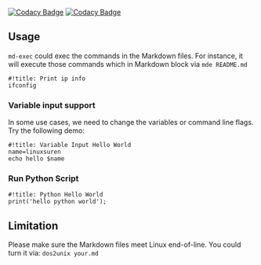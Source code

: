 [![Codacy Badge](https://app.codacy.com/project/badge/Grade/5022a74d146f487581821fd1c3435437)](https://www.codacy.com/gh/LinuxSuRen/md-exec/dashboard?utm_source=github.com&amp;utm_medium=referral&amp;utm_content=LinuxSuRen/md-exec&amp;utm_campaign=Badge_Grade)
[![Codacy Badge](https://app.codacy.com/project/badge/Coverage/5022a74d146f487581821fd1c3435437)](https://www.codacy.com/gh/LinuxSuRen/md-exec/dashboard?utm_source=github.com&utm_medium=referral&utm_content=LinuxSuRen/md-exec&utm_campaign=Badge_Coverage)

## Usage
`md-exec` could exec the commands in the Markdown files.
For instance, it will execute those commands which in Markdown block via `mde README.md`

```shell
#!title: Print ip info
ifconfig
```

### Variable input support
In some use cases, we need to change the variables or command line flags. Try the following demo:

```shell
#!title: Variable Input Hello World
name=linuxsuren
echo hello $name
```

### Run Python Script
```python3
#!title: Python Hello World
print('hello python world');
```

## Limitation
Please make sure the Markdown files meet Linux end-of-line.
You could turn it via: `dos2unix your.md`
